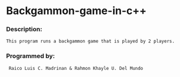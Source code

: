 # Backgammon-game-in-c++

### Description:

    This program runs a backgammon game that is played by 2 players.

### Programmed by:

     Raico Luis C. Madrinan & Rahmon Khayle U. Del Mundo